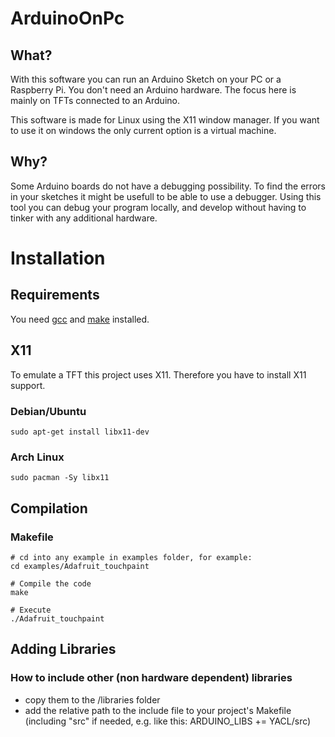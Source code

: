 # ArduinoOnPc

## What?

With this software you can run an Arduino Sketch on your PC or a Raspberry Pi.
You don't need an Arduino hardware.
The focus here is mainly on TFTs connected to an Arduino.

This software is made for Linux using the X11 window manager.
If you want to use it on windows the only current option is a virtual machine.

## Why?

Some Arduino boards do not have a debugging possibility.
To find the errors in your sketches it might be usefull to be able to use a debugger.
Using this tool you can debug your program locally, and develop without having
to tinker with any additional hardware.

# Installation

## Requirements

You need [gcc](https://gcc.gnu.org/) and [make](https://www.gnu.org/software/make/) installed.

## X11

To emulate a TFT this project uses X11. Therefore you have to install X11 support.

### Debian/Ubuntu

```
sudo apt-get install libx11-dev
```

### Arch Linux

```
sudo pacman -Sy libx11
```
## Compilation

### Makefile

```
# cd into any example in examples folder, for example:
cd examples/Adafruit_touchpaint

# Compile the code
make

# Execute
./Adafruit_touchpaint
```
## Adding Libraries

### How to include other (non hardware dependent) libraries
* copy them to the /libraries folder 
* add the relative path to the include file to your project's Makefile (including "src" if needed, e.g. like this: ARDUINO_LIBS += YACL/src)
